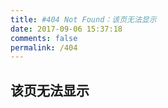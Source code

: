 ```yaml
---
title: #404 Not Found：该页无法显示
date: 2017-09-06 15:37:18
comments: false
permalink: /404
---
```


## 该页无法显示
